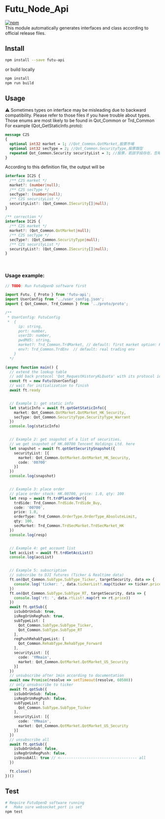 # Futu_Node_Api
<a href="https://www.npmjs.com/package/futu-api">![npm](https://img.shields.io/npm/v/futu-api)</a><br/>
This module automatically generates interfaces and class according to official release files.

## Install
```bash
npm install --save futu-api
```
or build locally
```bash
npm install
npm run build
```

## Usage
⚠️ Sometimes types on interface may be misleading due to backward compatibility. Please refer to those files if you have trouble about types. Those enums are most likely to be found in Qot_Common or Trd_Common
For example (Qot_GetStaticInfo.proto):
```protobuf
message C2S
{
  optional int32 market = 1; //Qot_Common.QotMarket,股票市場
  optional int32 secType = 2; //Qot_Common.SecurityType,股票類型
  repeated Qot_Common.Security securityList = 3; //股票，若該字段存在，忽略其他字段，只返回該字段股票的靜態信息
}
```
According to this definition file, the output will be
```typescript
interface IC2S {
  /** C2S market */
  market?: (number|null);
  /** C2S secType */
  secType?: (number|null);
  /** C2S securityList */
  securityList?: (Qot_Common.ISecurity[]|null);
}

/** correction */
interface IC2S {
  /** C2S market */
  market?: (Qot_Common.QotMarket|null);
  /** C2S secType */
  secType?: (Qot_Common.SecurityType|null);
  /** C2S securityList */
  securityList?: (Qot_Common.ISecurity[]|null);
}
```
<br/>

### Usage example:
```typescript
// TODO: Run FutuOpenD software first

import Futu, { Proto } from 'futu-api';
import UserConfig from '../user_config.json';
import { Qot_Common, Trd_Common } from '../proto/proto';

/**
 * UserConfig: FutuConfig
 *  {
      ip: string,
      port: number,
      userID: number,
      pwdMd5: string,
      market?: Trd_Common.TrdMarket, // default: first market option: HK
      env?: Trd_Common.TrdEnv  // default: real trading env
    }
  */

(async function main() {
  // extend the lookup table
  // add back protocol 'Qot_RequestHistoryKLQuota' with its protocol id
  const ft = new Futu(UserConfig)
  // wait for initialization to finish
  await ft.ready


  // Example 1: get static info
  let staticInfo = await ft.qotGetStaticInfo({
    market: Qot_Common.QotMarket.QotMarket_HK_Security,
    secType: Qot_Common.SecurityType.SecurityType_Warrant
  })
  console.log(staticInfo)


  // Example 2: get snapshot of a list of securities.
  // we get snapshot of HK.00700 Tencent Holdings Ltd. here
  let snapshot = await ft.qotGetSecuritySnapshot({
    securityList: [{
      market: Qot_Common.QotMarket.QotMarket_HK_Security,
      code: '00700'
    }]
  })
  console.log(snapshot)


  // Example 3: place order
  // place order stock: HK.00700, price: 1.0, qty: 100
  let resp = await ft.trdPlaceOrder({
    trdSide: Trd_Common.TrdSide.TrdSide_Buy,
    code: '00700',
    price: 1.0,
    orderType: Trd_Common.OrderType.OrderType_AbsoluteLimit,
    qty: 100,
    secMarket: Trd_Common.TrdSecMarket.TrdSecMarket_HK
  })
  console.log(resp)


  // Example 4: get account list
  let accList = await ft.trdGetAccList()
  console.log(accList)


  // Example 5: subscription
  // subscribe to DJI futures (Ticker & Realtime data)
  ft.on(Qot_Common.SubType.SubType_Ticker, targetSecurity, data => {
    console.log('ticker: ', data.tickerList!.map(ticker => ticker.price))
  })
  ft.on(Qot_Common.SubType.SubType_RT, targetSecurity, data => {
    console.log('rt: ', data.rtList!.map(rt => rt.price))
  })
  await ft.qotSub({
    isSubOrUnSub: true,
    isRegOrUnRegPush: true,
    subTypeList: [
      Qot_Common.SubType.SubType_Ticker,
      Qot_Common.SubType.SubType_RT
    ],
    regPushRehabTypeList: [
      Qot_Common.RehabType.RehabType_Forward
    ],
    securityList: [{
      code: 'YMmain',
      market: Qot_Common.QotMarket.QotMarket_US_Security
    }]
  })
  // unsubscribe after 1min according to documentation
  await new Promise(resolve => setTimeout(resolve, 60500))
  // only unsubscribe to ticker
  await ft.qotSub({
    isSubOrUnSub: false,
    isRegOrUnRegPush: false,
    subTypeList: [
      Qot_Common.SubType.SubType_Ticker
    ],
    securityList: [{
      code: 'YMmain',
      market: Qot_Common.QotMarket.QotMarket_US_Security
    }]
  })
  // unsubscribe all
  await ft.qotSub({
    isSubOrUnSub: false,
    isRegOrUnRegPush: false,
    isUnsubAll: true // <----------------------------------- all
  })

  ft.close()
})()
```

## Test
```bash
# Require FutuOpenD software running
#   Make sure websocket_port is set
npm test
```